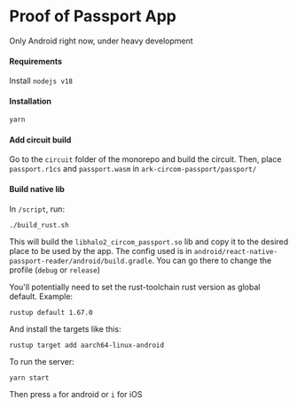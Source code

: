 # Proof of Passport App

Only Android right now, under heavy development

#### Requirements

Install `nodejs v18`

#### Installation

```bash
yarn
```

#### Add circuit build

Go to the `circuit` folder of the monorepo and build the circuit.
Then, place `passport.r1cs` and `passport.wasm` in `ark-circom-passport/passport/`

#### Build native lib

In `/script`, run:
```
./build_rust.sh
```
This will build the `libhalo2_circom_passport.so` lib and copy it to the desired place to be used by the app.
The config used is in `android/react-native-passport-reader/android/build.gradle`.
You can go there to change the profile (`debug` or `release`)


You'll potentially need to set the rust-toolchain rust version as global default. Example:
```
rustup default 1.67.0
```
And install the targets like this:
```
rustup target add aarch64-linux-android
```

To run the server:
```
yarn start
```
Then press `a` for android or `i` for iOS
